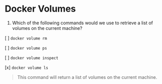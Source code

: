 # Docker Volumes

1. Which of the following commands would we use to retrieve a list of volumes on the current machine?

[ ] `docker volume rm`

[ ] `docker volume ps`

[ ] `docker volume inspect`

[x] `docker volume ls`

> This command will return a list of volumes on the current machine.
